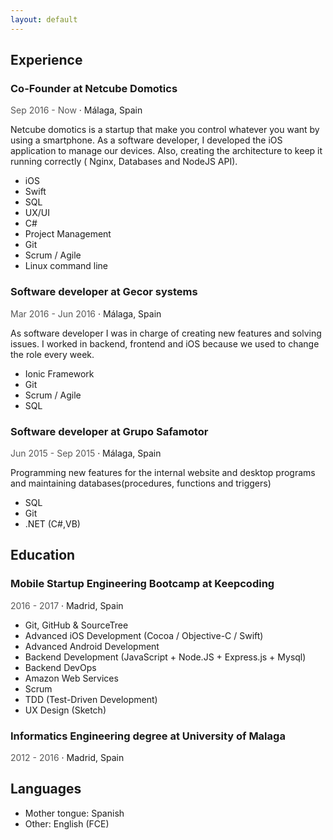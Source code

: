 ```yaml
---
layout: default
---
```


## [](#header-2) Experience


### [](#header-3) Co-Founder at Netcube Domotics

<span style="color:#565656;"> Sep 2016 - Now </span> ·
Málaga, Spain

Netcube domotics is a startup that make you control whatever you want by using a smartphone. As a software developer, I developed the iOS application to manage our devices. Also, creating the architecture to keep it running correctly ( Nginx, Databases and NodeJS API).

* iOS
* Swift
* SQL
* UX/UI
* C#
* Project Management
* Git
* Scrum / Agile
* Linux command line

### [](#header-3) Software developer at Gecor systems

<span style="color:#565656;"> Mar 2016 - Jun 2016</span> · Málaga, Spain

As software developer I was in charge of creating new features and solving issues. I worked in backend, frontend and iOS because we used to change the role every week.

* Ionic Framework
* Git
* Scrum / Agile
* SQL

### [](#header-3) Software developer at Grupo Safamotor

<span style="color:#565656;"> Jun 2015 - Sep 2015</span> · Málaga, Spain

Programming new features for the internal website and desktop programs and maintaining databases(procedures, functions and triggers)

* SQL
* Git
* .NET (C#,VB)




## [](#header-2)Education

### [](#header-3) Mobile Startup Engineering Bootcamp at Keepcoding

<span style="color:#565656;"> 2016 - 2017</span> · Madrid, Spain

* Git, GitHub & SourceTree
* Advanced iOS Development (Cocoa / Objective-C / Swift)
* Advanced Android Development
* Backend Development (JavaScript + Node.JS + Express.js + Mysql)
* Backend DevOps
* Amazon Web Services
* Scrum
* TDD (Test-Driven Development)
* UX Design (Sketch)


### [](#header-3) Informatics Engineering degree at University of Malaga

<span style="color:#565656;"> 2012 - 2016</span> · Madrid, Spain


## [](#header-2) Languages

* Mother tongue: Spanish
* Other: English (FCE)